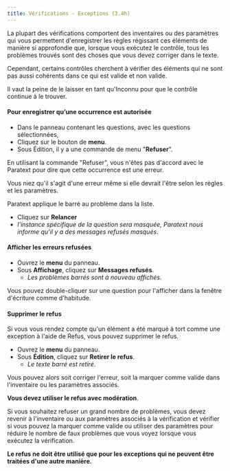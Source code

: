 ```yaml
---
title: Vérifications - Exceptions (3.4h)
---
```

La plupart des vérifications comportent des inventaires ou des paramètres qui vous permettent d'enregistrer les règles régissant ces éléments de manière si approfondie que, lorsque vous exécutez le contrôle, tous les problèmes trouvés sont des choses que vous devez corriger dans le texte.

Cependant, certains contrôles cherchent à vérifier des éléments qui ne sont pas aussi cohérents dans ce qui est valide et non valide.

Il vaut la peine de le laisser en tant qu'Inconnu pour que le contrôle continue à le trouver.

#### Pour enregistrer qu’une occurrence est autorisée

-   Dans le panneau contenant les questions, avec les questions sélectionnées,
-   Cliquez sur le bouton de **menu**.
-   Sous Édition, il y a une commande de menu "**Refuser**".

En utilisant la commande "Refuser", vous n'êtes pas d'accord avec le Paratext pour dire que cette occurrence est une erreur.

Vous niez qu'il s'agit d'une erreur même si elle devrait l'être selon les règles et les paramètres.

Paratext applique le barré au problème dans la liste.

-   Cliquez sur **Relancer**  
   -  *l'instance spécifique de la question sera masquée, Paratext nous informe qu'il y a des messages refusés masqués*.

#### Afficher les erreurs refusées

-   Ouvrez le **menu** du panneau.
-   Sous **Affichage**, cliquez sur **Messages refusés**.
    -  *Les problèmes barrés sont à nouveau affichés*.

Vous pouvez double-cliquer sur une question pour l'afficher dans la fenêtre d'écriture comme d'habitude.

#### Supprimer le refus

Si vous vous rendez compte qu'un élément a été marqué à tort comme une exception à l'aide de Refus, vous pouvez supprimer le refus.

-   Ouvrez le **menu** du panneau.
-   Sous **Édition**, cliquez sur **Retirer le refus**.  
    -  *Le texte barré est retiré*.

Vous pouvez alors soit corriger l'erreur, soit la marquer comme valide dans l'inventaire ou les paramètres associés.

**Vous devez utiliser le refus avec modération**.

Si vous souhaitez refuser un grand nombre de problèmes, vous devez revenir à l'inventaire ou aux paramètres associés à la vérification et vérifier si vous pouvez la marquer comme valide ou utiliser des paramètres pour réduire le nombre de faux problèmes que vous voyez lorsque vous exécutez la vérification.

**Le refus ne doit être utilisé que pour les exceptions qui ne peuvent être traitées d'une autre manière.**

